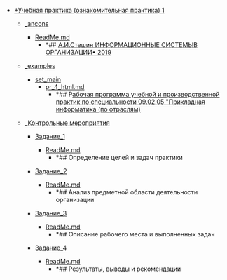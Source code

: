 - <a href = "F:\Node_projects\Node_Way\NBase\_Md\_Index\_TGUniversitet\I_kurs\+Учебная практика (ознакомительная практика) 1\cat.+Учебная практика (ознакомительная практика) 1\dir.+Учебная практика (ознакомительная практика) 1.md">+Учебная практика (ознакомительная практика) 1</a>
    - <a href = "F:\Node_projects\Node_Way\NBase\_Md\_Index\_TGUniversitet\I_kurs\+Учебная практика (ознакомительная практика) 1\_ancons\cat._ancons\dir._ancons.md">_ancons</a>
        - <a href = "F:\Node_projects\Node_Way\NBase\_Md\_Index\_TGUniversitet\I_kurs\+Учебная практика (ознакомительная практика) 1\_ancons\ReadMe.md">ReadMe.md</a>
            - *## [А.И.Стешин ИНФОРМАЦИОННЫЕ СИСТЕМЫВ ОРГАНИЗАЦИИ• 2019](http://www.iprbookshop.ru/epd-reader?publicationId=79629)
    
    - <a href = "F:\Node_projects\Node_Way\NBase\_Md\_Index\_TGUniversitet\I_kurs\+Учебная практика (ознакомительная практика) 1\_examples\cat._examples\dir._examples.md">_examples</a>
        - <a href = "F:\Node_projects\Node_Way\NBase\_Md\_Index\_TGUniversitet\I_kurs\+Учебная практика (ознакомительная практика) 1\_examples\set_main\cat.set_main\dir.set_main.md">set_main</a>
            - <a href = "F:\Node_projects\Node_Way\NBase\_Md\_Index\_TGUniversitet\I_kurs\+Учебная практика (ознакомительная практика) 1\_examples\set_main\pr_4_html.md">pr_4_html.md</a>
                - *## Р[абочая программа учебной и производственной практик по специальности 09.02.05 "Прикладная информатика (по отраслям)](https://multiurok.ru/files/rabochaia-programma-uchebnoi-i-proizvodstvennoi-2.html)
        
    
    - <a href = "F:\Node_projects\Node_Way\NBase\_Md\_Index\_TGUniversitet\I_kurs\+Учебная практика (ознакомительная практика) 1\_Контрольные мероприятия\cat._Контрольные мероприятия\dir._Контрольные мероприятия.md">_Контрольные мероприятия</a>
        - <a href = "F:\Node_projects\Node_Way\NBase\_Md\_Index\_TGUniversitet\I_kurs\+Учебная практика (ознакомительная практика) 1\_Контрольные мероприятия\Задание_1\cat.Задание_1\dir.Задание_1.md">Задание_1</a>
            - <a href = "F:\Node_projects\Node_Way\NBase\_Md\_Index\_TGUniversitet\I_kurs\+Учебная практика (ознакомительная практика) 1\_Контрольные мероприятия\Задание_1\ReadMe.md">ReadMe.md</a>
                - *## Определение целей и задач практики
        
        - <a href = "F:\Node_projects\Node_Way\NBase\_Md\_Index\_TGUniversitet\I_kurs\+Учебная практика (ознакомительная практика) 1\_Контрольные мероприятия\Задание_2\cat.Задание_2\dir.Задание_2.md">Задание_2</a>
            - <a href = "F:\Node_projects\Node_Way\NBase\_Md\_Index\_TGUniversitet\I_kurs\+Учебная практика (ознакомительная практика) 1\_Контрольные мероприятия\Задание_2\ReadMe.md">ReadMe.md</a>
                - *## Анализ предметной области деятельности организации
        
        - <a href = "F:\Node_projects\Node_Way\NBase\_Md\_Index\_TGUniversitet\I_kurs\+Учебная практика (ознакомительная практика) 1\_Контрольные мероприятия\Задание_3\cat.Задание_3\dir.Задание_3.md">Задание_3</a>
            - <a href = "F:\Node_projects\Node_Way\NBase\_Md\_Index\_TGUniversitet\I_kurs\+Учебная практика (ознакомительная практика) 1\_Контрольные мероприятия\Задание_3\ReadMe.md">ReadMe.md</a>
                - *## Описание рабочего места и выполненных задач
        
        - <a href = "F:\Node_projects\Node_Way\NBase\_Md\_Index\_TGUniversitet\I_kurs\+Учебная практика (ознакомительная практика) 1\_Контрольные мероприятия\Задание_4\cat.Задание_4\dir.Задание_4.md">Задание_4</a>
            - <a href = "F:\Node_projects\Node_Way\NBase\_Md\_Index\_TGUniversitet\I_kurs\+Учебная практика (ознакомительная практика) 1\_Контрольные мероприятия\Задание_4\ReadMe.md">ReadMe.md</a>
                - *## Результаты, выводы и рекомендации
        
    

